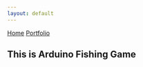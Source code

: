 ```yaml
---
layout: default
---
```


[Home](./)  [Portfolio](./portfolio.html)


## This is Arduino Fishing Game




